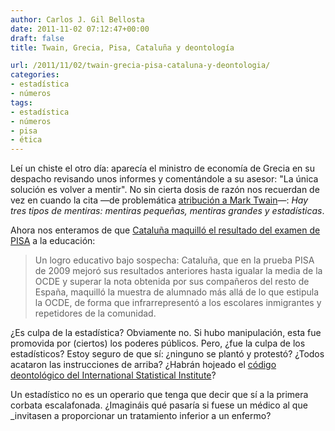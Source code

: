 ```yaml
---
author: Carlos J. Gil Bellosta
date: 2011-11-02 07:12:47+00:00
draft: false
title: Twain, Grecia, Pisa, Cataluña y deontología

url: /2011/11/02/twain-grecia-pisa-cataluna-y-deontologia/
categories:
- estadística
- números
tags:
- estadística
- números
- pisa
- ética
---
```


Leí un chiste el otro día: aparecía el ministro de economía de Grecia en su despacho revisando unos informes y comentándole a su asesor: "La única solución es volver a mentir". No sin cierta dosis de razón nos recuerdan de vez en cuando la cita —de problemática [atribución a Mark Twain](http://en.wikipedia.org/wiki/Lies,_damned_lies,_and_statistics)—: _Hay tres tipos de mentiras: mentiras pequeñas, mentiras grandes y estadísticas_.

Ahora nos enteramos de que [Cataluña maquilló el resultado del examen de PISA](http://www.elpais.com/articulo/sociedad/Cataluna/maquillo/resultado/examen/PISA/educacion/elpepisoc/20111026elpepisoc_4/Tes) a la educación:



>Un logro educativo bajo sospecha: Cataluña, que en la prueba PISA de 2009 mejoró sus resultados anteriores hasta igualar la media de la OCDE y superar la nota obtenida por sus compañeros del resto de España, maquilló la muestra de alumnado más allá de lo que estipula la OCDE, de forma que infrarrepresentó a los escolares inmigrantes y repetidores de la comunidad.



¿Es culpa de la estadística? Obviamente no. Si hubo manipulación, esta fue promovida por (ciertos) los poderes públicos. Pero, ¿fue la culpa de los estadísticos? Estoy seguro de que sí: ¿ninguno se plantó y protestó? ¿Todos acataron las instrucciones de arriba? ¿Habrán hojeado el [código deontológico del International Statistical Institute](http://isi-web.org/about/declarationprofessionalethics-2010uk)?

Un estadístico no es un operario que tenga que decir que sí a la primera corbata escalafonada. ¿Imagináis qué pasaría si fuese un médico al que _invitasen a proporcionar un tratamiento inferior a un enfermo?
